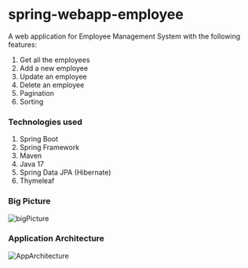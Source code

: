 # spring-webapp-employee
A web application for Employee Management System with the following features: 
  1. Get all the employees 
  2. Add a new employee 
  3. Update an employee 
  4. Delete an employee 
  5. Pagination 
  6. Sorting

### Technologies used
  1. Spring Boot
  2. Spring Framework
  3. Maven
  4. Java 17
  5. Spring Data JPA (Hibernate)
  6. Thymeleaf

### Big Picture
![bigPicture](https://user-images.githubusercontent.com/83831759/170817655-d5fbc406-9754-4f00-94b4-32e2a624d7a2.png)

### Application Architecture
![AppArchitecture](https://user-images.githubusercontent.com/83831759/170817929-7392ea19-abc7-422b-b2b8-8dbe27c33596.png)
